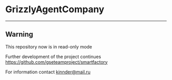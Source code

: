 # GrizzlyAgentCompany

---
**Warning**
---

This repository now is in read-only mode

Further development of the project continues https://github.com/gseteamproject/smartfactory

For information contact kinnder@mail.ru

